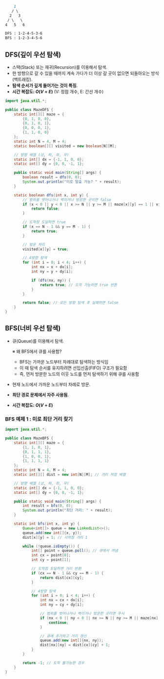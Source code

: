 ```markdown
    1
   / \
  2   3
 / \   \
4   5   6

DFS : 1-2-4-5-3-6
BFS : 1-2-3-4-5-6
```

## DFS(깊이 우선 탐색)

- 스택(Stack) 또는 재귀(Recursion)를 이용해서 탐색.
- 한 방향으로 갈 수 있을 때까지 계속 가다가 더 이상 갈 곳이 없으면 되돌아오는 방식(백트래킹).
- **탐색 순서가 깊게 들어가는 것이 특징**.
- **시간 복잡도: $O(V+E)$** (V: 정점 개수, E: 간선 개수)

```java
import java.util.*;

public class MazeDFS {
    static int[][] maze = {
        {0, 1, 0, 0},
        {0, 1, 0, 1},
        {0, 0, 0, 1},
        {1, 1, 0, 0}
    };
    static int N = 4, M = 4;
    static boolean[][] visited = new boolean[N][M];

    // 방향 배열 (상, 하, 좌, 우)
    static int[] dx = {-1, 1, 0, 0};
    static int[] dy = {0, 0, -1, 1};

    public static void main(String[] args) {
        boolean result = dfs(0, 0);
        System.out.println("미로 탈출 가능? " + result);
    }

    static boolean dfs(int x, int y) {
        // 범위를 벗어나거나 벽이거나 방문한 곳이면 false
        if (x < 0 || y < 0 || x >= N || y >= M || maze[x][y] == 1 || visited[x][y]) {
            return false;
        }

        // 도착점 도달하면 true
        if (x == N - 1 && y == M - 1) {
            return true;
        }

        // 방문 처리
        visited[x][y] = true;

        // 4방향 탐색
        for (int i = 0; i < 4; i++) {
            int nx = x + dx[i];
            int ny = y + dy[i];

            if (dfs(nx, ny)) {
                return true; // 도착 가능하면 true 반환
            }
        }

        return false; // 모든 방향 탐색 후 실패하면 false
    }
}

```

## BFS(너비 우선 탐색)

- 큐(Queue)를 이용해서 탐색.
    
     ※ 왜 BFS에서 큐를 사용함?
    
    - BFS는 가까운 노드부터 차례대로 탐색하는 방식임
    - 이 때 탐색 순서를 유지하려면 선입선출(FIFO) 구조가 필요함
    - 즉, 먼저 방문한 노드의 이웃 노드를 먼저 탐색하기 위해 큐를 사용함
- 현재 노드에서 가까운 노드부터 차례로 방문.
- **최단 경로 문제에서 자주 사용됨**.
- **시간 복잡도: $O(V+E)$**

### BFS 예제 1 : 미로 최단 거리 찾기

```java
import java.util.*;

public class MazeBFS {
    static int[][] maze = {
        {1, 1, 0, 1},
        {0, 1, 1, 1},
        {1, 0, 0, 1},
        {1, 1, 1, 1}
    };
    static int N = 4, M = 4;
    static int[][] dist = new int[N][M]; // 거리 저장 배열

    // 방향 배열 (상, 하, 좌, 우)
    static int[] dx = {-1, 1, 0, 0};
    static int[] dy = {0, 0, -1, 1};

    public static void main(String[] args) {
        int result = bfs(0, 0);
        System.out.println("최단 거리: " + result);
    }

    static int bfs(int x, int y) {
        Queue<int[]> queue = new LinkedList<>();
        queue.add(new int[]{x, y});
        dist[x][y] = 1; // 시작점 거리 1

        while (!queue.isEmpty()) {
            int[] point = queue.poll(); // 큐에서 꺼냄
            int cx = point[0];
            int cy = point[1];

            // 도착점 도달하면 거리 반환
            if (cx == N - 1 && cy == M - 1) {
                return dist[cx][cy];
            }

            // 4방향 탐색
            for (int i = 0; i < 4; i++) {
                int nx = cx + dx[i];
                int ny = cy + dy[i];

                // 범위를 벗어나거나 벽이거나 방문한 곳이면 무시
                if (nx < 0 || ny < 0 || nx >= N || ny >= M || maze[nx][ny] == 0 || dist[nx][ny] > 0) {
                    continue;
                }

                // 큐에 추가하고 거리 갱신
                queue.add(new int[]{nx, ny});
                dist[nx][ny] = dist[cx][cy] + 1;
            }
        }

        return -1; // 도착 불가능한 경우
    }
}

```